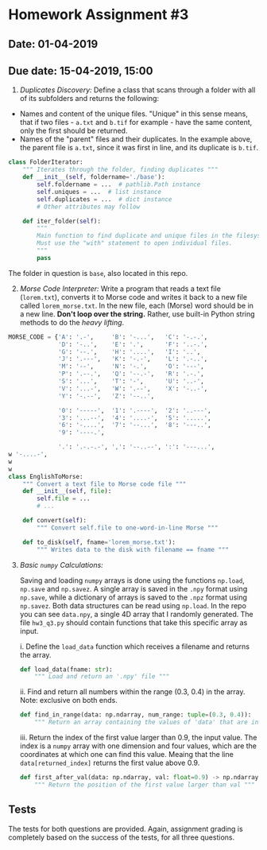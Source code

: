 # Homework Assignment #3

## Date: 01-04-2019
## Due date: 15-04-2019, 15:00

1. _Duplicates Discovery:_
Define a class that scans through a folder with all of its subfolders and returns the following:
* Names and content of the unique files. "Unique" in this sense means, that if two files - `a.txt` and `b.tif` for example -
have the same content, only the first should be returned.
* Names of the "parent" files and their duplicates. In the example above, the parent file
is `a.txt`, since it was first in line, and its duplicate is `b.tif`.

```python
class FolderIterator:
    """ Iterates through the folder, finding duplicates """
    def __init__(self, foldername='./base'):
        self.foldername = ...  # pathlib.Path instance
        self.uniques = ...  # list instance
        self.duplicates = ...  # dict instance
        # Other attributes may follow

    def iter_folder(self):
        """
        Main function to find duplicate and unique files in the filesystem.
        Must use the "with" statement to open individual files.
        """
        pass

```

The folder in question is `base`, also located in this repo.

2. _Morse Code Interpreter:_
Write a program that reads a text file (`lorem.txt`), converts it to Morse code and writes it back
to a new file called `lorem_morse.txt`. In the new file, each (Morse) word should be in a new line.
**Don't loop over the string.** Rather, use built-in Python string methods to do the _heavy lifting_.


```python
MORSE_CODE = {'A': '.-',     'B': '-...',   'C': '-.-.',
              'D': '-..',    'E': '.',      'F': '..-.',
              'G': '--.',    'H': '....',   'I': '..',
              'J': '.---',   'K': '-.-',    'L': '.-..',
              'M': '--',     'N': '-.',     'O': '---',
              'P': '.--.',   'Q': '--.-',   'R': '.-.',
              'S': '...',    'T': '-',      'U': '..-',
              'V': '...-',   'W': '.--',    'X': '-..-',
              'Y': '-.--',   'Z': '--..',

              '0': '-----',  '1': '.----',  '2': '..---',
              '3': '...--',  '4': '....-',  '5': '.....',
              '6': '-....',  '7': '--...',  '8': '---..',
              '9': '----.',

              '.': '.-.-.-', ',': '--..--', ':': '---...',
w '-....-',
w
w
class EnglishToMorse:
    """ Convert a text file to Morse code file """
    def __init__(self, file):
        self.file = ...
        # ...

    def convert(self):
        """ Convert self.file to one-word-in-line Morse """

    def to_disk(self, fname='lorem_morse.txt'):
        """ Writes data to the disk with filename == fname """

```


3. _Basic `numpy` Calculations:_

    Saving and loading `numpy` arrays is done using the functions `np.load`, `np.save` and `np.savez`. A single array is saved in the `.npy` format using `np.save`, while a dictionary of arrays is saved to the `.npz` format using `np.savez`. Both data structures can be read using `np.load`. In the repo you can see `data.npy`, a single 4D array that I randomly generated. The file `hw3_q3.py` should contain functions that take this specific array as input.

    i. Define the `load_data` function which receives a filename and returns the array.

    ```python
    def load_data(fname: str):
        """ Load and return an '.npy' file """
    ```

    ii. Find and return all numbers within the range (0.3, 0.4) in the array. Note: exclusive on both ends.

    ```python
    def find_in_range(data: np.ndarray, num_range: tuple=(0.3, 0.4)):
        """ Return an array containing the values of 'data' that are inside 'num_range' """
    ```

    iii. Return the index of the first value larger than 0.9, the input value. The index is a
    `numpy` array with one dimension and four values, which are the coordinates at which one can find
    this value. Meaing that the line `data[returned_index]` returns the first value above 0.9.

    ```python
    def first_after_val(data: np.ndarray, val: float=0.9) -> np.ndarray:
        """ Return the position of the first value larger than val """
    ```

## Tests
The tests for both questions are provided. Again, assignment grading is completely based on the success
of the tests, for all three questions.